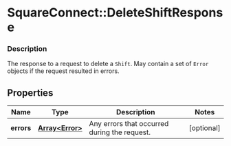 # SquareConnect::DeleteShiftResponse

### Description

The response to a request to delete a `Shift`. May contain a set of  `Error` objects if the request resulted in errors.

## Properties
Name | Type | Description | Notes
------------ | ------------- | ------------- | -------------
**errors** | [**Array&lt;Error&gt;**](Error.md) | Any errors that occurred during the request. | [optional] 


